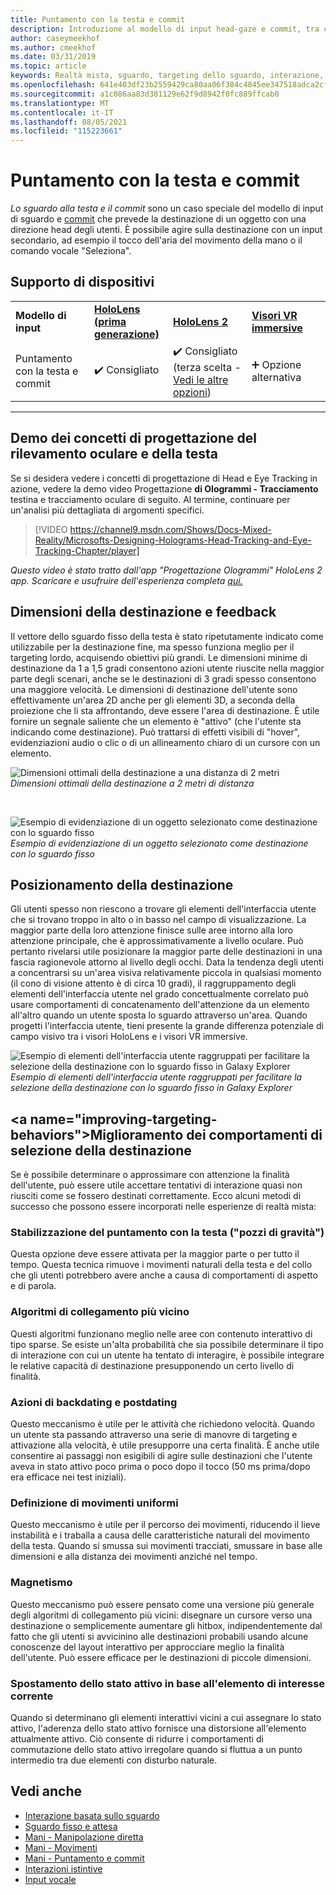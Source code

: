 ```yaml
---
title: Puntamento con la testa e commit
description: Introduzione al modello di input head-gaze e commit, tra cui ridimensionamento, posizionamento e stabilizzazione della destinazione.
author: caseymeekhof
ms.author: cmeekhof
ms.date: 03/31/2019
ms.topic: article
keywords: Realtà mista, sguardo, targeting dello sguardo, interazione, progettazione, visore per realtà mista, visore per realtà mista windows, visore per realtà virtuale, HoloLens, MRTK, realtà mista Toolkit, destinazione, messa a fuoco, smoothing
ms.openlocfilehash: 641e403df23b2559429ca80aa06f384c4845ee347518adca2cfde1b3dbe874dd
ms.sourcegitcommit: a1c086aa83d381129e62f9d8942f0fc889ffcab0
ms.translationtype: MT
ms.contentlocale: it-IT
ms.lasthandoff: 08/05/2021
ms.locfileid: "115223661"
---
```

# <a name="head-gaze-and-commit"></a>Puntamento con la testa e commit

_Lo sguardo alla testa e il commit_ sono un caso speciale del modello di input di sguardo e [commit](gaze-and-commit.md) che prevede la destinazione di un oggetto con una direzione head degli utenti. È possibile agire sulla destinazione con un input secondario, ad esempio il tocco dell'aria del movimento della mano o il comando vocale "Seleziona". 

## <a name="device-support"></a>Supporto di dispositivi

<table>
    <colgroup>
    <col width="25%" />
    <col width="25%" />
    <col width="25%" />
    <col width="25%" />
    </colgroup>
    <tr>
        <td><strong>Modello di input</strong></td>
        <td><a href="/hololens/hololens1-hardware"><strong>HoloLens (prima generazione)</strong></a></td>
        <td><a href="https://docs.microsoft.com/hololens/hololens2-hardware"><strong>HoloLens 2</strong></td>
        <td><a href="../discover/immersive-headset-hardware-details.md"><strong>Visori VR immersive</strong></a></td>
    </tr>
     <tr>
        <td>Puntamento con la testa e commit</td>
        <td>✔️ Consigliato</td>
        <td>✔️ Consigliato (terza scelta - <a href="interaction-fundamentals.md">Vedi le altre opzioni</a>)</td>
        <td>➕ Opzione alternativa</td>
    </tr>
</table>

---

## <a name="head-and-eye-tracking-design-concepts-demo"></a>Demo dei concetti di progettazione del rilevamento oculare e della testa

Se si desidera vedere i concetti di progettazione di Head e Eye Tracking in azione, vedere la demo video Progettazione **di Ologrammi - Tracciamento** testina e tracciamento oculare di seguito. Al termine, continuare per un'analisi più dettagliata di argomenti specifici.

> [!VIDEO https://channel9.msdn.com/Shows/Docs-Mixed-Reality/Microsofts-Designing-Holograms-Head-Tracking-and-Eye-Tracking-Chapter/player]

*Questo video è stato tratto dall'app "Progettazione Ologrammi" HoloLens 2 app. Scaricare e usufruire dell'esperienza completa [qui.](https://aka.ms/dhapp)*

## <a name="target-sizing-and-feedback"></a>Dimensioni della destinazione e feedback

Il vettore dello sguardo fisso della testa è stato ripetutamente indicato come utilizzabile per la destinazione fine, ma spesso funziona meglio per il targeting lordo, acquisendo obiettivi più grandi. Le dimensioni minime di destinazione da 1 a 1,5 gradi consentono azioni utente riuscite nella maggior parte degli scenari, anche se le destinazioni di 3 gradi spesso consentono una maggiore velocità. Le dimensioni di destinazione dell'utente sono effettivamente un'area 2D anche per gli elementi 3D, a seconda della proiezione che li sta affrontando, deve essere l'area di destinazione. È utile fornire un segnale saliente che un elemento è "attivo" (che l'utente sta indicando come destinazione). Può trattarsi di effetti visibili di "hover", evidenziazioni audio o clic o di un allineamento chiaro di un cursore con un elemento.

![Dimensioni ottimali della destinazione a una distanza di 2 metri](images/gazetargeting-size-1000px.jpg)<br>
*Dimensioni ottimali della destinazione a 2 metri di distanza*

<br>

![Esempio di evidenziazione di un oggetto selezionato come destinazione con lo sguardo fisso](images/gazetargeting-highlighting-940px.jpg)<br>
*Esempio di evidenziazione di un oggetto selezionato come destinazione con lo sguardo fisso*

## <a name="target-placement"></a>Posizionamento della destinazione

Gli utenti spesso non riescono a trovare gli elementi dell'interfaccia utente che si trovano troppo in alto o in basso nel campo di visualizzazione. La maggior parte della loro attenzione finisce sulle aree intorno alla loro attenzione principale, che è approssimativamente a livello oculare. Può pertanto rivelarsi utile posizionare la maggior parte delle destinazioni in una fascia ragionevole attorno al livello degli occhi. Data la tendenza degli utenti a concentrarsi su un'area visiva relativamente piccola in qualsiasi momento (il cono di visione attento è di circa 10 gradi), il raggruppamento degli elementi dell'interfaccia utente nel grado concettualmente correlato può usare comportamenti di concatenamento dell'attenzione da un elemento all'altro quando un utente sposta lo sguardo attraverso un'area. Quando progetti l'interfaccia utente, tieni presente la grande differenza potenziale di campo visivo tra i visori HoloLens e i visori VR immersive.

![Esempio di elementi dell'interfaccia utente raggruppati per facilitare la selezione della destinazione con lo sguardo fisso in Galaxy Explorer](images/gazetargeting-grouping-1000px.jpg)<br>
*Esempio di elementi dell'interfaccia utente raggruppati per facilitare la selezione della destinazione con lo sguardo fisso in Galaxy Explorer*

## <a name="improving-targeting-behaviors&quot;></a>Miglioramento dei comportamenti di selezione della destinazione

Se è possibile determinare o approssimare con attenzione la finalità dell'utente, può essere utile accettare tentativi di interazione quasi non riusciti come se fossero destinati correttamente. Ecco alcuni metodi di successo che possono essere incorporati nelle esperienze di realtà mista:

### <a name=&quot;head-gaze-stabilization-gravity-wells&quot;></a>Stabilizzazione del puntamento con la testa (&quot;pozzi di gravità")

Questa opzione deve essere attivata per la maggior parte o per tutto il tempo. Questa tecnica rimuove i movimenti naturali della testa e del collo che gli utenti potrebbero avere anche a causa di comportamenti di aspetto e di parola.

### <a name="closest-link-algorithms"></a>Algoritmi di collegamento più vicino

Questi algoritmi funzionano meglio nelle aree con contenuto interattivo di tipo sparse. Se esiste un'alta probabilità che sia possibile determinare il tipo di interazione con cui un utente ha tentato di interagire, è possibile integrare le relative capacità di destinazione presupponendo un certo livello di finalità.

### <a name="backdating-and-postdating-actions"></a>Azioni di backdating e postdating

Questo meccanismo è utile per le attività che richiedono velocità. Quando un utente sta passando attraverso una serie di manovre di targeting e attivazione alla velocità, è utile presupporre una certa finalità. È anche utile consentire ai passaggi non esigibili di agire sulle destinazioni che l'utente aveva in stato attivo poco prima o poco dopo il tocco (50 ms prima/dopo era efficace nei test iniziali).

### <a name="smoothing"></a>Definizione di movimenti uniformi

Questo meccanismo è utile per il percorso dei movimenti, riducendo il lieve instabilità e i traballa a causa delle caratteristiche naturali del movimento della testa. Quando si smussa sui movimenti tracciati, smussare in base alle dimensioni e alla distanza dei movimenti anziché nel tempo.

### <a name="magnetism"></a>Magnetismo

Questo meccanismo può essere pensato come una versione più generale degli algoritmi di collegamento più vicini: disegnare un cursore verso una destinazione o semplicemente aumentare gli hitbox, indipendentemente dal fatto che gli utenti si avvicinino alle destinazioni probabili usando alcune conoscenze del layout interattivo per approcciare meglio la finalità dell'utente. Può essere efficace per le destinazioni di piccole dimensioni.

### <a name="focus-stickiness"></a>Spostamento dello stato attivo in base all'elemento di interesse corrente

Quando si determinano gli elementi interattivi vicini a cui assegnare lo stato attivo, l'aderenza dello stato attivo fornisce una distorsione all'elemento attualmente attivo. Ciò consente di ridurre i comportamenti di commutazione dello stato attivo irregolare quando si fluttua a un punto intermedio tra due elementi con disturbo naturale.

## <a name="see-also"></a>Vedi anche

* [Interazione basata sullo sguardo](eye-gaze-interaction.md)
* [Sguardo fisso e attesa](gaze-and-dwell.md)
* [Mani - Manipolazione diretta](direct-manipulation.md)
* [Mani - Movimenti](gaze-and-commit.md#composite-gestures)
* [Mani - Puntamento e commit](point-and-commit.md)
* [Interazioni istintive](interaction-fundamentals.md)
* [Input vocale](voice-input.md)